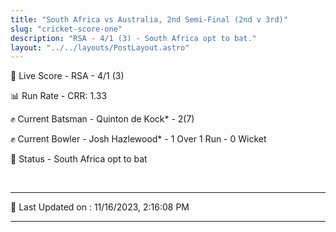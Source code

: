 ```yaml
---
title: "South Africa vs Australia, 2nd Semi-Final (2nd v 3rd)"
slug: "cricket-score-one"
description: "RSA - 4/1 (3) - South Africa opt to bat."
layout: "../../layouts/PostLayout.astro"
---
```


🔴 Live Score - RSA - 4/1 (3)  

📊 Run Rate - CRR: 1.33  

✊ Current Batsman - Quinton de Kock* - 2(7)  

✊ Current Bowler - Josh Hazlewood* - 1 Over 1 Run - 0 Wicket  

📑 Status - South Africa opt to bat

<br />

***

📝 Last Updated on : 11/16/2023, 2:16:08 PM

***

